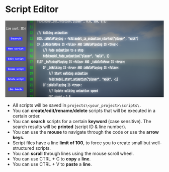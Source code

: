 # Script Editor
![script](../images/script_editor.png)
- All scripts will be saved in `projects\<your_project>\scripts\`.
- You can **create/edit/rename/delete** scripts that will be executed in a certain order.
- You can **search** scripts for a certain **keyword** (case sensitive). The search results will be **printed** (script ID & line number).
- You can use the **mouse** to navigate through the code or use the **arrow keys**.
- Script files have a line **limit of 100**, to force you to create small but well-structured scripts.
- You can **scroll** through lines using the mouse scroll wheel.
- You can use CTRL + C to **copy** a **line**.
- You can use CTRL + V to **paste** a **line**.
